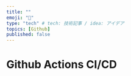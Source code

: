 ```yaml
---
title: ""
emoji: "🎃"
type: "tech" # tech: 技術記事 / idea: アイデア
topics: [Github]
published: false
---
```


# Github Actions CI/CD